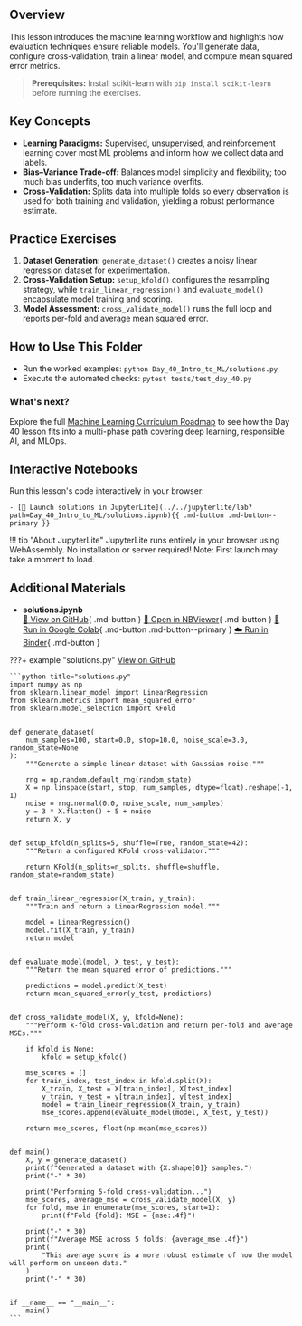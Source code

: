 ## Overview

This lesson introduces the machine learning workflow and highlights how evaluation techniques ensure reliable models. You'll generate data, configure cross-validation, train a linear model, and compute mean squared error metrics.

> **Prerequisites:** Install scikit-learn with `pip install scikit-learn` before running the exercises.

## Key Concepts

- **Learning Paradigms:** Supervised, unsupervised, and reinforcement learning cover most ML problems and inform how we collect data and labels.
- **Bias–Variance Trade-off:** Balances model simplicity and flexibility; too much bias underfits, too much variance overfits.
- **Cross-Validation:** Splits data into multiple folds so every observation is used for both training and validation, yielding a robust performance estimate.

## Practice Exercises

1. **Dataset Generation:** `generate_dataset()` creates a noisy linear regression dataset for experimentation.
1. **Cross-Validation Setup:** `setup_kfold()` configures the resampling strategy, while `train_linear_regression()` and `evaluate_model()` encapsulate model training and scoring.
1. **Model Assessment:** `cross_validate_model()` runs the full loop and reports per-fold and average mean squared error.

## How to Use This Folder

- Run the worked examples: `python Day_40_Intro_to_ML/solutions.py`
- Execute the automated checks: `pytest tests/test_day_40.py`

### What's next?

Explore the full [Machine Learning Curriculum Roadmap](https://github.com/saint2706/Coding-For-MBA/blob/main/docs/ml_curriculum.md) to see how the Day 40 lesson fits into a multi-phase path covering deep learning, responsible AI, and MLOps.



## Interactive Notebooks

Run this lesson's code interactively in your browser:

    - [🚀 Launch solutions in JupyterLite](../../jupyterlite/lab?path=Day_40_Intro_to_ML/solutions.ipynb){{ .md-button .md-button--primary }}

!!! tip "About JupyterLite"
    JupyterLite runs entirely in your browser using WebAssembly. No installation or server required! Note: First launch may take a moment to load.
## Additional Materials

- **solutions.ipynb**  
  [📁 View on GitHub](https://github.com/saint2706/Coding-For-MBA/blob/main/Day_40_Intro_to_ML/solutions.ipynb){ .md-button } 
  [📓 Open in NBViewer](https://nbviewer.org/github/saint2706/Coding-For-MBA/blob/main/Day_40_Intro_to_ML/solutions.ipynb){ .md-button } 
  [🚀 Run in Google Colab](https://colab.research.google.com/github/saint2706/Coding-For-MBA/blob/main/Day_40_Intro_to_ML/solutions.ipynb){ .md-button .md-button--primary } 
  [☁️ Run in Binder](https://mybinder.org/v2/gh/saint2706/Coding-For-MBA/main?filepath=Day_40_Intro_to_ML/solutions.ipynb){ .md-button }

???+ example "solutions.py"
    [View on GitHub](https://github.com/saint2706/Coding-For-MBA/blob/main/Day_40_Intro_to_ML/solutions.py)

    ```python title="solutions.py"
    import numpy as np
    from sklearn.linear_model import LinearRegression
    from sklearn.metrics import mean_squared_error
    from sklearn.model_selection import KFold


    def generate_dataset(
        num_samples=100, start=0.0, stop=10.0, noise_scale=3.0, random_state=None
    ):
        """Generate a simple linear dataset with Gaussian noise."""

        rng = np.random.default_rng(random_state)
        X = np.linspace(start, stop, num_samples, dtype=float).reshape(-1, 1)
        noise = rng.normal(0.0, noise_scale, num_samples)
        y = 3 * X.flatten() + 5 + noise
        return X, y


    def setup_kfold(n_splits=5, shuffle=True, random_state=42):
        """Return a configured KFold cross-validator."""

        return KFold(n_splits=n_splits, shuffle=shuffle, random_state=random_state)


    def train_linear_regression(X_train, y_train):
        """Train and return a LinearRegression model."""

        model = LinearRegression()
        model.fit(X_train, y_train)
        return model


    def evaluate_model(model, X_test, y_test):
        """Return the mean squared error of predictions."""

        predictions = model.predict(X_test)
        return mean_squared_error(y_test, predictions)


    def cross_validate_model(X, y, kfold=None):
        """Perform k-fold cross-validation and return per-fold and average MSEs."""

        if kfold is None:
            kfold = setup_kfold()

        mse_scores = []
        for train_index, test_index in kfold.split(X):
            X_train, X_test = X[train_index], X[test_index]
            y_train, y_test = y[train_index], y[test_index]
            model = train_linear_regression(X_train, y_train)
            mse_scores.append(evaluate_model(model, X_test, y_test))

        return mse_scores, float(np.mean(mse_scores))


    def main():
        X, y = generate_dataset()
        print(f"Generated a dataset with {X.shape[0]} samples.")
        print("-" * 30)

        print("Performing 5-fold cross-validation...")
        mse_scores, average_mse = cross_validate_model(X, y)
        for fold, mse in enumerate(mse_scores, start=1):
            print(f"Fold {fold}: MSE = {mse:.4f}")

        print("-" * 30)
        print(f"Average MSE across 5 folds: {average_mse:.4f}")
        print(
            "This average score is a more robust estimate of how the model will perform on unseen data."
        )
        print("-" * 30)


    if __name__ == "__main__":
        main()
    ```
